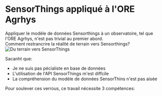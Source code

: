 # **SensorThings appliqué à l'ORE Agrhys**
  
Appliquer le modèle de données Sensorthings à un observatoire, tel que l'ORE Agrhys, n'est pas trivial au premier abord.  
Comment restrancrire la réalité de terrain vers Sensorthings?   
![Du terrain vers SensorThings](;/img/terrain_vers_ST_v2.png)

<P align="center"
<img src="./img/terrain_vers_ST_v2.png" width="100px"/>
</P>

Sacanht que:  
*  Je ne suis pas pécialiste en base de données
*  L'utilisation de l'API SensorThings m'est diffcile
*  La compréhension du modèle de données SensorThins n'est pas aisée  

Pour soulever ces verrous, ce travail nécessite 3 compétences:
